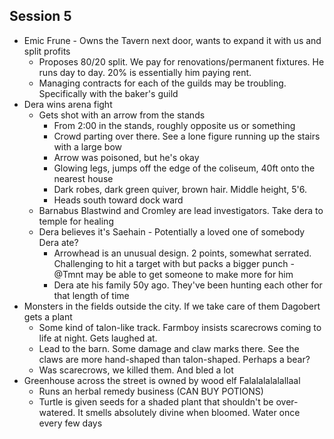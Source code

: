 ## Session 5
* Emic Frune - Owns the Tavern next door, wants to expand it with us and split profits
  * Proposes 80/20 split. We pay for renovations/permanent fixtures. He runs day to day. 20% is essentially him paying rent.
  * Managing contracts for each of the guilds may be troubling. Specifically with the baker's guild
* Dera wins arena fight
  * Gets shot with an arrow from the stands
    * From 2:00 in the stands, roughly opposite us or something
    * Crowd parting over there. See a lone figure running up the stairs with a large bow
    * Arrow was poisoned, but he's okay
    * Glowing legs, jumps off the edge of the coliseum, 40ft onto the nearest house
    * Dark robes, dark green quiver, brown hair. Middle height, 5'6.
    * Heads south toward dock ward
  * Barnabus Blastwind and Cromley are lead investigators. Take dera to temple for healing
  * Dera believes it's Saehain - Potentially a loved one of somebody Dera ate?
    * Arrowhead is an unusual design. 2 points, somewhat serrated. Challenging to hit a target with but packs a bigger punch - @Tmnt may be able to get someone to make more for him
    * Dera ate his family 50y ago. They've been hunting each other for that length of time
* Monsters in the fields outside the city. If we take care of them Dagobert gets a plant
  * Some kind of talon-like track. Farmboy insists scarecrows coming to life at night. Gets laughed at.
  * Lead to the barn. Some damage and claw marks there. See the claws are more hand-shaped than talon-shaped. Perhaps a bear?
  * Was scarecrows, we killed them. And bled a lot
* Greenhouse across the street is owned by wood elf Falalalalalallaal
  * Runs an herbal remedy business (CAN BUY POTIONS)
  * Turtle is given seeds for a shaded plant that shouldn't be over-watered. It smells absolutely divine when bloomed. Water once every few days
